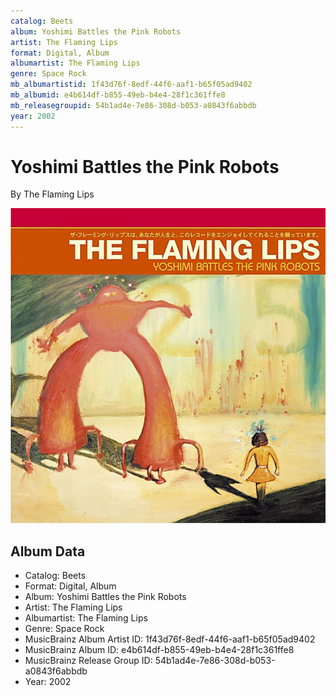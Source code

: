 ```yaml
---
catalog: Beets
album: Yoshimi Battles the Pink Robots
artist: The Flaming Lips
format: Digital, Album
albumartist: The Flaming Lips
genre: Space Rock
mb_albumartistid: 1f43d76f-8edf-44f6-aaf1-b65f05ad9402
mb_albumid: e4b614df-b855-49eb-b4e4-28f1c361ffe8
mb_releasegroupid: 54b1ad4e-7e86-308d-b053-a0843f6abbdb
year: 2002
---
```


# Yoshimi Battles the Pink Robots

By The Flaming Lips

![](../../assets/beetscovers/The_Flaming_Lips-Yoshimi_Battles_the_Pink_Robots.jpg)

## Album Data

- Catalog: Beets
- Format: Digital, Album
- Album: Yoshimi Battles the Pink Robots
- Artist: The Flaming Lips
- Albumartist: The Flaming Lips
- Genre: Space Rock
- MusicBrainz Album Artist ID: 1f43d76f-8edf-44f6-aaf1-b65f05ad9402
- MusicBrainz Album ID: e4b614df-b855-49eb-b4e4-28f1c361ffe8
- MusicBrainz Release Group ID: 54b1ad4e-7e86-308d-b053-a0843f6abbdb
- Year: 2002

